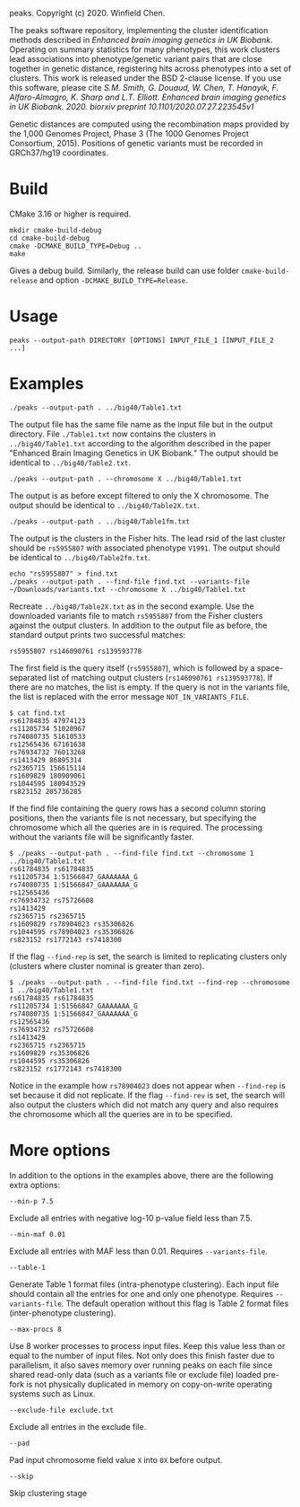 peaks. Copyright (c) 2020. Winfield Chen.

The peaks software repository, implementing the cluster identification methods described in *Enhanced brain imaging genetics in UK Biobank*. Operating on summary statistics for many phenotypes, this work clusters lead associations into phenotype/genetic variant pairs that are close together in genetic distance, registering hits across phenotypes into a set of clusters. This work is released under the BSD 2-clause license. If you use this software, please cite *S.M. Smith, G. Douaud, W. Chen, T. Hanayik, F. Alfaro-Almagro, K. Sharp and L.T. Elliott. Enhanced brain imaging genetics in UK Biobank. 2020. biorxiv preprint 10.1101/2020.07.27.223545v1*

Genetic distances are computed using the recombination maps provided by the 1,000 Genomes Project, Phase 3 (The 1000 Genomes Project Consortium, 2015). Positions of genetic variants must be recorded in GRCh37/hg19 coordinates.

# Build

CMake 3.16 or higher is required.

```
mkdir cmake-build-debug
cd cmake-build-debug
cmake -DCMAKE_BUILD_TYPE=Debug ..
make
```
Gives a debug build. Similarly, the release build can use
folder `cmake-build-release` and option `-DCMAKE_BUILD_TYPE=Release`.

# Usage

```
peaks --output-path DIRECTORY [OPTIONS] INPUT_FILE_1 [INPUT_FILE_2 ...]
```

# Examples

```
./peaks --output-path . ../big40/Table1.txt
```
The output file has the same file name as the input file but in the output directory.
File `./Table1.txt` now contains the clusters in `../big40/Table1.txt` according to the
algorithm described in the paper "Enhanced Brain Imaging Genetics in UK Biobank."
The output should be identical to `../big40/Table2.txt`.

```
./peaks --output-path . --chromosome X ../big40/Table1.txt
```
The output is as before except filtered to only the X chromosome.
The output should be identical to `../big40/Table2X.txt`.

```
./peaks --output-path . ../big40/Table1fm.txt
```
The output is the clusters in the Fisher hits.
The lead rsid of the last cluster should be `rs5955807` with associated phenotype `V1991`.
The output should be identical to `../big40/Table2fm.txt`.

```
echo "rs5955807" > find.txt
./peaks --output-path . --find-file find.txt --variants-file ~/Downloads/variants.txt --chromosome X ../big40/Table1.txt
```
Recreate `../big40/Table2X.txt` as in the second example.
Use the downloaded variants file to match `rs5955807` from the Fisher clusters against the output clusters.
In addition to the output file as before, the standard output prints two successful matches:
```
rs5955807 rs146090761 rs139593778
```
The first field is the query itself (`rs5955807`), which is followed by a space-separated list of matching
output clusters (`rs146090761 rs139593778`). If there are no matches, the list is empty.
If the query is not in the variants file, the list is replaced with the error message `NOT_IN_VARIANTS_FILE`.
```
$ cat find.txt
rs61784835 47974123
rs11205734 51020967
rs74080735 51610533
rs12565436 67161638
rs76934732 76013268
rs1413429 86895314
rs2365715 156615114
rs1609829 180909061
rs1044595 180943529
rs823152 205736285
```
If the find file containing the query rows has a second column storing positions,
then the variants file is not necessary, but specifying the chromosome which all the queries are in is required.
The processing without the variants file will be significantly faster.
```
$ ./peaks --output-path . --find-file find.txt --chromosome 1 ../big40/Table1.txt
rs61784835 rs61784835
rs11205734 1:51566847_GAAAAAAA_G
rs74080735 1:51566847_GAAAAAAA_G
rs12565436
rs76934732 rs75726608
rs1413429
rs2365715 rs2365715
rs1609829 rs78904023 rs35306826
rs1044595 rs78904023 rs35306826
rs823152 rs1772143 rs7418300
```
If the flag `--find-rep` is set, the search is limited to replicating clusters
only (clusters where cluster nominal is greater than zero).
```
$ ./peaks --output-path . --find-file find.txt --find-rep --chromosome 1 ../big40/Table1.txt
rs61784835 rs61784835
rs11205734 1:51566847_GAAAAAAA_G
rs74080735 1:51566847_GAAAAAAA_G
rs12565436
rs76934732 rs75726608
rs1413429
rs2365715 rs2365715
rs1609829 rs35306826
rs1044595 rs35306826
rs823152 rs1772143 rs7418300
```
Notice in the example how `rs78904023` does not appear when `--find-rep` is set because it did not replicate.
If the flag `--find-rev` is set, the search will also output the clusters which did not match any query and
also requires the chromosome which all the queries are in to be specified.

# More options

In addition to the options in the examples above, there are the following extra options:

```
--min-p 7.5
```
Exclude all entries with negative log-10 p-value field less than 7.5.

```
--min-maf 0.01
```
Exclude all entries with MAF less than 0.01. Requires `--variants-file`.

```
--table-1
```
Generate Table 1 format files (intra-phenotype clustering).
Each input file should contain all the entries for one and only one phenotype.
Requires `--variants-file`.
The default operation without this flag is Table 2 format files (inter-phenotype clustering).

```
--max-procs 8
```
Use 8 worker processes to process input files.
Keep this value less than or equal to the number of input files.
Not only does this finish faster due to parallelism, it also saves memory over running peaks
on each file since shared read-only data (such as a variants file or exclude file) loaded pre-fork
is not physically duplicated in memory on copy-on-write operating systems such as Linux.

```
--exclude-file exclude.txt
```
Exclude all entries in the exclude file.

```
--pad
```
Pad input chromosome field value `X` into `0X` before output.

```
--skip
```
Skip clustering stage
